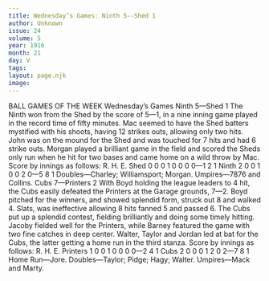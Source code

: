 ```yaml
---
title: Wednesday’s Games: Ninth 5--Shed 1
author: Unknown
issue: 24
volume: 5
year: 1916
month: 21
day: V
tags:
layout: page.njk
image:
---
```

BALL GAMES OF THE WEEK      Wednesday’s Games   Ninth 5—Shed 1      The Ninth won from the Shed by the score of 5—1, in a nine inning game played in the record time of fifty minutes.       Mac seemed to have the Shed batters mystified with his shoots, having 12 strikes outs, allowing only two hits.       John was on the mound for the Shed and was touched for 7 hits and had 6 strike outs.       Morgan played a brilliant game in the field and scored the Sheds only run when he hit for two bases and came home on a wild throw by Mac.       Score by innings as follows:      				         R. H. E.   Shed		0 0 0 1 0 0 0 0—1   2   1   Ninth	2 0 0 1 0 0 2 0—5   8   1   Doubles—Charley; Williamsport; Morgan.   Umpires—7876 and Collins.      Cubs 7—Printers 2      With Boyd holding the league leaders to 4 hit, the Cubs easily defeated the Printers at the Garage grounds, 7—2.      Boyd pitched for the winners, and showed splendid form, struck out 8 and walked 4.      Slats, was ineffective allowing 8 hits fanned 5 and passed 6.      The Cubs put up a splendid contest, fielding brilliantly and doing some timely hitting.       Jacoby fielded well for the Printers, while Barney featured the game with two fine catches in deep center.      Walter, Taylor and Jordan led at bat for the Cubs, the latter getting a home run in the third stanza.       Score by innings as follows:   		   				   R. H. E.   Printers	1 0 0 1 0 0 0 0—2  4  1    Cubs		2 0 0 0 1 2 0 2—7  8  1      Home Run—Jore.   Doubles—Taylor; Pidge; Hagy; Walter.   Umpires—Mack and Marty.   
